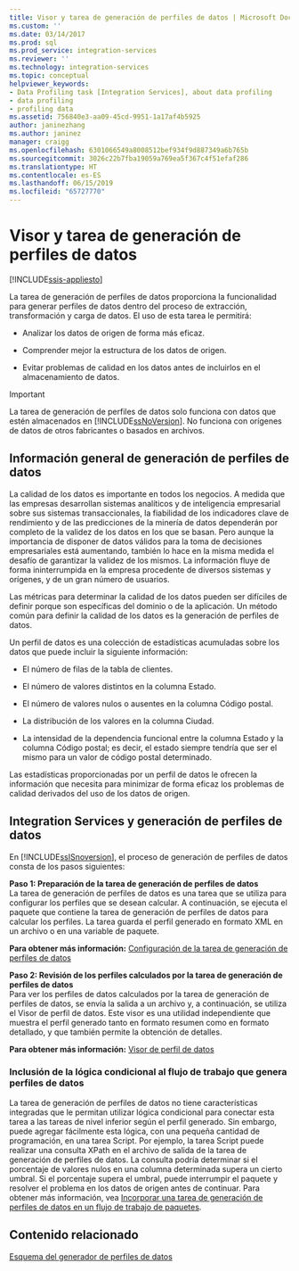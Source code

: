```yaml
---
title: Visor y tarea de generación de perfiles de datos | Microsoft Docs
ms.custom: ''
ms.date: 03/14/2017
ms.prod: sql
ms.prod_service: integration-services
ms.reviewer: ''
ms.technology: integration-services
ms.topic: conceptual
helpviewer_keywords:
- Data Profiling task [Integration Services], about data profiling
- data profiling
- profiling data
ms.assetid: 756840e3-aa09-45cd-9951-1a17af4b5925
author: janinezhang
ms.author: janinez
manager: craigg
ms.openlocfilehash: 6301066549a8008512bef934f9d887349a6b765b
ms.sourcegitcommit: 3026c22b7fba19059a769ea5f367c4f51efaf286
ms.translationtype: HT
ms.contentlocale: es-ES
ms.lasthandoff: 06/15/2019
ms.locfileid: "65727770"
---
```

# <a name="data-profiling-task-and-viewer"></a>Visor y tarea de generación de perfiles de datos

[!INCLUDE[ssis-appliesto](../../includes/ssis-appliesto-ssvrpluslinux-asdb-asdw-xxx.md)]


  La tarea de generación de perfiles de datos proporciona la funcionalidad para generar perfiles de datos dentro del proceso de extracción, transformación y carga de datos. El uso de esta tarea le permitirá:  
  
-   Analizar los datos de origen de forma más eficaz.  
  
-   Comprender mejor la estructura de los datos de origen.  
  
-   Evitar problemas de calidad en los datos antes de incluirlos en el almacenamiento de datos.  
  
> [!IMPORTANT]  
>  La tarea de generación de perfiles de datos solo funciona con datos que estén almacenados en [!INCLUDE[ssNoVersion](../../includes/ssnoversion-md.md)]. No funciona con orígenes de datos de otros fabricantes o basados en archivos.  
  
## <a name="data-profiling-overview"></a>Información general de generación de perfiles de datos  
 La calidad de los datos es importante en todos los negocios. A medida que las empresas desarrollan sistemas analíticos y de inteligencia empresarial sobre sus sistemas transaccionales, la fiabilidad de los indicadores clave de rendimiento y de las predicciones de la minería de datos dependerán por completo de la validez de los datos en los que se basan. Pero aunque la importancia de disponer de datos válidos para la toma de decisiones empresariales está aumentando, también lo hace en la misma medida el desafío de garantizar la validez de los mismos. La información fluye de forma ininterrumpida en la empresa procedente de diversos sistemas y orígenes, y de un gran número de usuarios.  
  
 Las métricas para determinar la calidad de los datos pueden ser difíciles de definir porque son específicas del dominio o de la aplicación. Un método común para definir la calidad de los datos es la generación de perfiles de datos.  
  
 Un perfil de datos es una colección de estadísticas acumuladas sobre los datos que puede incluir la siguiente información:  
  
-   El número de filas de la tabla de clientes.  
  
-   El número de valores distintos en la columna Estado.  
  
-   El número de valores nulos o ausentes en la columna Código postal.  
  
-   La distribución de los valores en la columna Ciudad.  
  
-   La intensidad de la dependencia funcional entre la columna Estado y la columna Código postal; es decir, el estado siempre tendría que ser el mismo para un valor de código postal determinado.  
  
 Las estadísticas proporcionadas por un perfil de datos le ofrecen la información que necesita para minimizar de forma eficaz los problemas de calidad derivados del uso de los datos de origen.  
  
## <a name="integration-services-and-data-profiling"></a>Integration Services y generación de perfiles de datos  
 En [!INCLUDE[ssISnoversion](../../includes/ssisnoversion-md.md)], el proceso de generación de perfiles de datos consta de los pasos siguientes:  
  
 **Paso 1: Preparación de la tarea de generación de perfiles de datos**  
 La tarea de generación de perfiles de datos es una tarea que se utiliza para configurar los perfiles que se desean calcular. A continuación, se ejecuta el paquete que contiene la tarea de generación de perfiles de datos para calcular los perfiles. La tarea guarda el perfil generado en formato XML en un archivo o en una variable de paquete.  
  
 **Para obtener más información:** [Configuración de la tarea de generación de perfiles de datos](../../integration-services/control-flow/setup-of-the-data-profiling-task.md)  
  
 **Paso 2: Revisión de los perfiles calculados por la tarea de generación de perfiles de datos**  
 Para ver los perfiles de datos calculados por la tarea de generación de perfiles de datos, se envía la salida a un archivo y, a continuación, se utiliza el Visor de perfil de datos. Este visor es una utilidad independiente que muestra el perfil generado tanto en formato resumen como en formato detallado, y que también permite la obtención de detalles.  
  
 **Para obtener más información:** [Visor de perfil de datos](../../integration-services/control-flow/data-profile-viewer.md)  
  
### <a name="addition-of-conditional-logic-to-the-data-profiling-workflow"></a>Inclusión de la lógica condicional al flujo de trabajo que genera perfiles de datos  
 La tarea de generación de perfiles de datos no tiene características integradas que le permitan utilizar lógica condicional para conectar esta tarea a las tareas de nivel inferior según el perfil generado. Sin embargo, puede agregar fácilmente esta lógica, con una pequeña cantidad de programación, en una tarea Script. Por ejemplo, la tarea Script puede realizar una consulta XPath en el archivo de salida de la tarea de generación de perfiles de datos. La consulta podría determinar si el porcentaje de valores nulos en una columna determinada supera un cierto umbral. Si el porcentaje supera el umbral, puede interrumpir el paquete y resolver el problema en los datos de origen antes de continuar. Para obtener más información, vea [Incorporar una tarea de generación de perfiles de datos en un flujo de trabajo de paquetes](../../integration-services/control-flow/incorporate-a-data-profiling-task-in-package-workflow.md).  
  
## <a name="related-content"></a>Contenido relacionado  
 [Esquema del generador de perfiles de datos](https://go.microsoft.com/fwlink/?LinkId=251524)  
  
  

